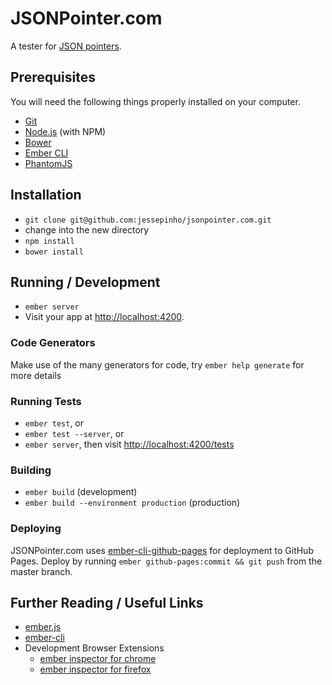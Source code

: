 # JSONPointer.com

A tester for [JSON pointers](https://tools.ietf.org/html/rfc6901).

## Prerequisites

You will need the following things properly installed on your computer.

* [Git](http://git-scm.com/)
* [Node.js](http://nodejs.org/) (with NPM)
* [Bower](http://bower.io/)
* [Ember CLI](http://www.ember-cli.com/)
* [PhantomJS](http://phantomjs.org/)

## Installation

* `git clone git@github.com:jessepinho/jsonpointer.com.git`
* change into the new directory
* `npm install`
* `bower install`

## Running / Development

* `ember server`
* Visit your app at [http://localhost:4200](http://localhost:4200).

### Code Generators

Make use of the many generators for code, try `ember help generate` for more details

### Running Tests

* `ember test`, or
* `ember test --server`, or
* `ember server`, then visit [http://localhost:4200/tests](http://localhost:4200/tests)

### Building

* `ember build` (development)
* `ember build --environment production` (production)

### Deploying

JSONPointer.com uses [ember-cli-github-pages](https://github.com/poetic/ember-cli-github-pages) for deployment to GitHub Pages. Deploy by running `ember github-pages:commit && git push` from the master branch.

## Further Reading / Useful Links

* [ember.js](http://emberjs.com/)
* [ember-cli](http://www.ember-cli.com/)
* Development Browser Extensions
  * [ember inspector for chrome](https://chrome.google.com/webstore/detail/ember-inspector/bmdblncegkenkacieihfhpjfppoconhi)
  * [ember inspector for firefox](https://addons.mozilla.org/en-US/firefox/addon/ember-inspector/)

